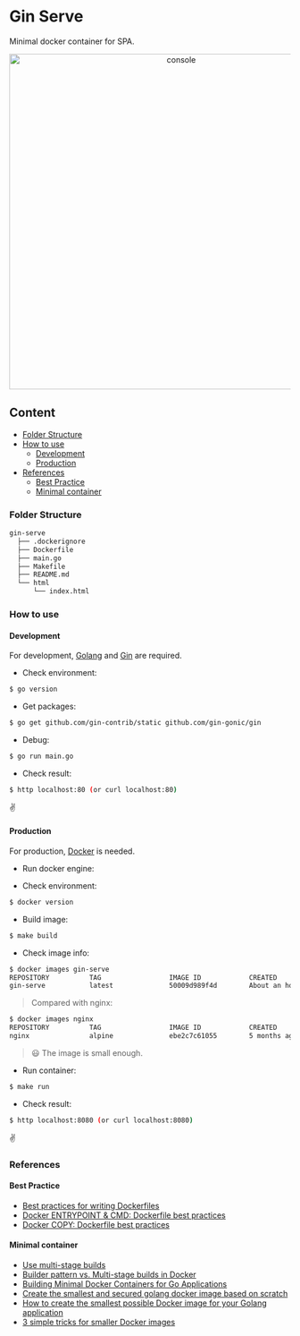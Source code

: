 # Gin Serve

Minimal docker container for SPA.

<p align='center'>
<img src='https://github.com/ValleyZw/ease/tree/master/other/console.png' width='600' alt='console'>
</p>

## Content

- [Folder Structure](#folder-structure)
- [How to use](#how-to-use)
  - [Development](#development)
  - [Production](#production)
- [References](#references)
  - [Best Practice](#best-practice)
  - [Minimal container](#minimal-container)

### Folder Structure

```bash
gin-serve
  ├── .dockerignore
  ├── Dockerfile
  ├── main.go
  ├── Makefile
  ├── README.md
  └── html
      └── index.html
```

### How to use

#### Development

For development, [Golang](https://golang.org) and [Gin](https://gin-gonic.github.io/gin/
) are required.

- Check environment:

```bash
$ go version
```

- Get packages:

```bash
$ go get github.com/gin-contrib/static github.com/gin-gonic/gin
```

- Debug:

```bash
$ go run main.go
```

- Check result:
```bash
$ http localhost:80 (or curl localhost:80)
```

:v:

#### Production

For production, [Docker](https://www.docker.com/) is needed.

- Run docker engine:


- Check environment:

```bash
$ docker version
```

- Build image:

```bash
$ make build
```

- Check image info:

```bash
$ docker images gin-serve
REPOSITORY          TAG                 IMAGE ID            CREATED             SIZE
gin-serve           latest              50009d989f4d        About an hour ago   9.85MB
```

>Compared with nginx:
```bash
$ docker images nginx
REPOSITORY          TAG                 IMAGE ID            CREATED             SIZE
nginx               alpine              ebe2c7c61055        5 months ago        18MB
```

>:smiley: The image is small enough.

- Run container:

```bash
$ make run
```

- Check result:
```bash
$ http localhost:8080 (or curl localhost:8080)
```

:v:

### References

#### Best Practice

- [Best practices for writing Dockerfiles](https://docs.docker.com/develop/develop-images/dockerfile_best-practices/)
- [Docker ENTRYPOINT & CMD: Dockerfile best practices](https://medium.freecodecamp.org/docker-entrypoint-cmd-dockerfile-best-practices-abc591c30e21)
- [Docker COPY: Dockerfile best practices](https://medium.com/the-code-review/docker-copy-dockerfile-best-practices-503704bee69f)


#### Minimal container

- [Use multi-stage builds](https://docs.docker.com/develop/develop-images/multistage-build/)
- [Builder pattern vs. Multi-stage builds in Docker](https://blog.alexellis.io/mutli-stage-docker-builds/)
- [Building Minimal Docker Containers for Go Applications](https://blog.codeship.com/building-minimal-docker-containers-for-go-applications/)
- [Create the smallest and secured golang docker image based on scratch](https://medium.com/@chemidy/create-the-smallest-and-secured-golang-docker-image-based-on-scratch-4752223b7324)
- [How to create the smallest possible Docker image for your Golang application](https://blog.cloud66.com/how-to-create-the-smallest-possible-docker-image-for-your-golang-application/)
- [3 simple tricks for smaller Docker images](https://learnk8s.io/blog/smaller-docker-images)